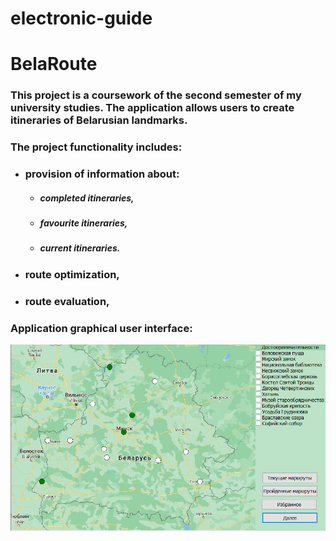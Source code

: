 # electronic-guide
# BelaRoute
### This project is a coursework of the second semester of my university studies. The application allows users to create itineraries of Belarusian landmarks. 
### The project functionality includes:
+ ### provision of information about: 
  + ##### completed itineraries,
  + ##### favourite itineraries,
  + ##### current itineraries.
+ ### route optimization,
+ ### route evaluation,
###
### Application graphical user interface:
![alt text](image.png "Graphical user interface")

